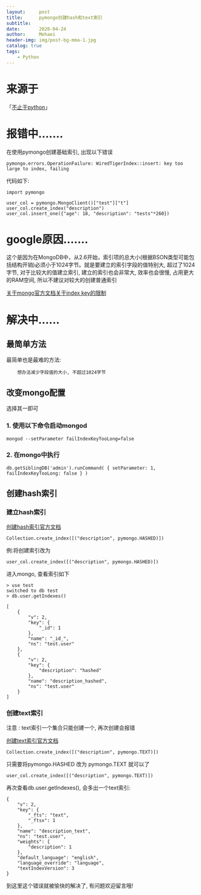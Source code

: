 ```yaml
---
layout:     post
title:      pymongo创建hash和text索引
subtitle:   
date:       2020-04-24
author:     Mehaei
header-img: img/post-bg-mma-1.jpg
catalog: true
tags:
    - Python
---
```

# 来源于

「[不止于python](http://mp.weixin.qq.com/s?__biz=MzUyMzk3OTYyMQ==&mid=100000201&idx=1&sn=f6e13bcb154c95b654bce9ccca1025e4&chksm=7a351fc34d4296d55f04396ec06447002fd31c7c87f2a2269f25f383e79c38e0722e71fc6628#rd)」

# 报错中.......

在使用pymongo创建基础索引, 出现以下错误

```
pymongo.errors.OperationFailure: WiredTigerIndex::insert: key too large to index, failing
```

代码如下:

```
import pymongo
​
user_col = pymongo.MongoClient()["test"]["t"]
user_col.create_index("description")
user_col.insert_one({"age": 18, "description": "tests"*260})
```

# google原因.......

这个是因为在MongoDB中，从2.6开始，索引项的总大小(根据BSON类型可能包括结构开销)必须小于1024字节。就是要建立的索引字段的值特别大, 超过了1024字节, 对于比较大的值建立索引, 建立的索引也会非常大, 效率也会很慢, 占用更大的RAM空间, 所以不建议对较大的创建普通索引

[关于mongo官方文档关于index key的限制](https://docs.mongodb.com/manual/reference/limits/#Index-Key-Limit)

# 解决中......

## 最简单方法

最简单也是最难的方法:

        想办法减少字段值的大小, 不超过1024字节

## 改变mongo配置

选择其一即可

### 1. 使用以下命令启动mongod

```
mongod --setParameter failIndexKeyTooLong=false
```

### 2. 在mongo中执行

```
db.getSiblingDB('admin').runCommand( { setParameter: 1, failIndexKeyTooLong: false } )
```

## 创建hash索引

### 建立hash索引

[创建hash索引官方文档](https://docs.mongodb.com/manual/core/index-hashed/)

```
Collection.create_index([("description", pymongo.HASHED)])
```

 例:将创建索引改为

```
user_col.create_index([("description", pymongo.HASHED)])
```

进入mongo, 查看索引如下

```
> use test
switched to db test
> db.user.getIndexes()
```

```
[
    {
        "v": 2,
        "key": {
            "_id": 1
        },
        "name": "_id_",
        "ns": "test.user"
    },
    {
        "v": 2,
        "key": {
            "description": "hashed"
        },
        "name": "description_hashed",
        "ns": "test.user"
    }
]
```

### 创建text索引

注意 : text索引一个集合只能创建一个, 再次创建会报错

[创建text索引官方文档](https://docs.mongodb.com/manual/core/index-text/)

```
Collection.create_index([("description", pymongo.TEXT)])
```

只需要将pymongo.HASHED 改为 pymongo.TEXT 就可以了

```
user_col.create_index([("description", pymongo.TEXT)])
```

再次查看db.user.getIndexes(), 会多出一个text索引:

```
{
    "v": 2,
    "key": {
        "_fts": "text",
        "_ftsx": 1
    },
    "name": "description_text",
    "ns": "test.user",
    "weights": {
        "description": 1
    },
    "default_language": "english",
    "language_override": "language",
    "textIndexVersion": 3
}
```

到这里这个错误就被愉快的解决了, 有问题欢迎留言哦!
